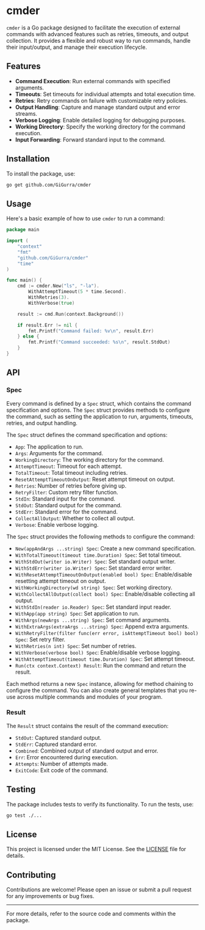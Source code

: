 # cmder

`cmder` is a Go package designed to facilitate the execution of external commands with advanced features such as
retries, timeouts, and output collection. It provides a flexible and robust way to run commands, handle their
input/output, and manage their execution lifecycle.

## Features

- **Command Execution**: Run external commands with specified arguments.
- **Timeouts**: Set timeouts for individual attempts and total execution time.
- **Retries**: Retry commands on failure with customizable retry policies.
- **Output Handling**: Capture and manage standard output and error streams.
- **Verbose Logging**: Enable detailed logging for debugging purposes.
- **Working Directory**: Specify the working directory for the command execution.
- **Input Forwarding**: Forward standard input to the command.

## Installation

To install the package, use:

```sh
go get github.com/GiGurra/cmder
```

## Usage

Here's a basic example of how to use `cmder` to run a command:

```go
package main

import (
	"context"
	"fmt"
	"github.com/GiGurra/cmder"
	"time"
)

func main() {
	cmd := cmder.New("ls", "-la").
		WithAttemptTimeout(5 * time.Second).
		WithRetries(3).
		WithVerbose(true)

	result := cmd.Run(context.Background())

	if result.Err != nil {
		fmt.Printf("Command failed: %v\n", result.Err)
	} else {
		fmt.Printf("Command succeeded: %s\n", result.StdOut)
	}
}
```

## API

### Spec

Every command is defined by a `Spec` struct, which contains the command specification and options. The `Spec` struct
provides methods to configure the command, such as setting the application to run, arguments, timeouts, retries, and
output handling.

The `Spec` struct defines the command specification and options:

- `App`: The application to run.
- `Args`: Arguments for the command.
- `WorkingDirectory`: The working directory for the command.
- `AttemptTimeout`: Timeout for each attempt.
- `TotalTimeout`: Total timeout including retries.
- `ResetAttemptTimeoutOnOutput`: Reset attempt timeout on output.
- `Retries`: Number of retries before giving up.
- `RetryFilter`: Custom retry filter function.
- `StdIn`: Standard input for the command.
- `StdOut`: Standard output for the command.
- `StdErr`: Standard error for the command.
- `CollectAllOutput`: Whether to collect all output.
- `Verbose`: Enable verbose logging.

The `Spec` struct provides the following methods to configure the command:

- `New(appAndArgs ...string) Spec`: Create a new command specification.
- `WithTotalTimeout(timeout time.Duration) Spec`: Set total timeout.
- `WithStdOut(writer io.Writer) Spec`: Set standard output writer.
- `WithStdErr(writer io.Writer) Spec`: Set standard error writer.
- `WithResetAttemptTimeoutOnOutput(enabled bool) Spec`: Enable/disable resetting attempt timeout on output.
- `WithWorkingDirectory(wd string) Spec`: Set working directory.
- `WithCollectAllOutput(collect bool) Spec`: Enable/disable collecting all output.
- `WithStdIn(reader io.Reader) Spec`: Set standard input reader.
- `WithApp(app string) Spec`: Set application to run.
- `WithArgs(newArgs ...string) Spec`: Set command arguments.
- `WithExtraArgs(extraArgs ...string) Spec`: Append extra arguments.
- `WithRetryFilter(filter func(err error, isAttemptTimeout bool) bool) Spec`: Set retry filter.
- `WithRetries(n int) Spec`: Set number of retries.
- `WithVerbose(verbose bool) Spec`: Enable/disable verbose logging.
- `WithAttemptTimeout(timeout time.Duration) Spec`: Set attempt timeout.
- `Run(ctx context.Context) Result`: Run the command and return the result.

Each method returns a new `Spec` instance, allowing for method chaining to configure the command. You can also create
general templates that you re-use across multiple commands and modules of your program.

### Result

The `Result` struct contains the result of the command execution:

- `StdOut`: Captured standard output.
- `StdErr`: Captured standard error.
- `Combined`: Combined output of standard output and error.
- `Err`: Error encountered during execution.
- `Attempts`: Number of attempts made.
- `ExitCode`: Exit code of the command.

## Testing

The package includes tests to verify its functionality. To run the tests, use:

```sh
go test ./...
```

## License

This project is licensed under the MIT License. See the [LICENSE](LICENSE) file for details.

## Contributing

Contributions are welcome! Please open an issue or submit a pull request for any improvements or bug fixes.

---

For more details, refer to the source code and comments within the package.
